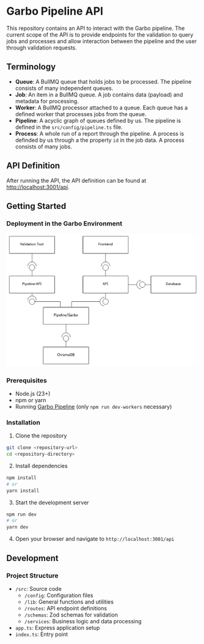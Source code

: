 # Garbo Pipeline API

This repository contains an API to interact with the Garbo pipeline. The current scope of the API is to provide endpoints for the validation to query jobs and processes and allow interaction between the pipeline and the user through validation requests.

## Terminology
- **Queue**: A BullMQ queue that holds jobs to be processed. The pipeline consists of many independent queues.
- **Job**: An item in a BullMQ queue. A job contains data (payload) and metadata for processing.
- **Worker**: A BullMQ processor attached to a queue. Each queue has a defined worker that processes jobs from the queue.
- **Pipeline**: A acyclic graph of queues defined by us. The pipeline is defined in the `src/config/pipeline.ts` file.
- **Process**: A whole run of a report through the pipeline. A process is definded by us through a the property `id` in the job data. A process consists of	many jobs.

## API Definition

After running the API, the API definition can be found at [http://localhost:3001/api](http://localhost:3001/api).

## Getting Started

### Deployment in the Garbo Environment 

![Deployment Diagram](./docs/deployment.png)

### Prerequisites

- Node.js (23+)
- npm or yarn
- Running [Garbo Pipeline](https://github.com/Klimatbyran/garbo) (only `npm run dev-workers` necessary)

### Installation

1. Clone the repository
```bash
git clone <repository-url>
cd <repository-directory>
```

2. Install dependencies
```bash
npm install
# or
yarn install
```

3. Start the development server
```bash
npm run dev
# or
yarn dev
```

4. Open your browser and navigate to `http://localhost:3001/api`

## Development

### Project Structure

- `/src`: Source code
  - `/config`: Configuration files
  - `/lib`: General functions and utilities
  - `/routes`: API endpoint definitions
  - `/schemas`: Zod schemas for validation
  - `/services`: Business logic and data processing
- `app.ts`: Express application setup
- `index.ts`: Entry point